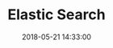 ---
layout: post
title: "Elastic Search"
date: 2018-05-21 14:33:00
image: 'https://adongs.github.io/assets/img/resources/ElasticSearch.jpeg'
description: 学习ElasticSearch
category: 'Elastic Search'
tags:
- ElasticSearch
introduction: ElasticSearch
---